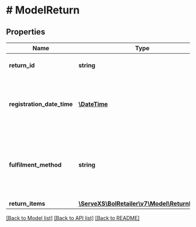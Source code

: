 # # ModelReturn

## Properties

Name | Type | Description | Notes
------------ | ------------- | ------------- | -------------
**return_id** | **string** | Unique identifier for a return. |
**registration_date_time** | [**\DateTime**](\DateTime.md) | The date and time in ISO 8601 format when this return was registered. |
**fulfilment_method** | **string** | The fulfilment method. Fulfilled by the retailer (FBR) or fulfilled by bol.com (FBB). |
**return_items** | [**\ServeXS\BolRetailer\v7\Model\ReturnItem[]**](ReturnItem.md) |  |

[[Back to Model list]](../../README.md#models) [[Back to API list]](../../README.md#endpoints) [[Back to README]](../../README.md)
